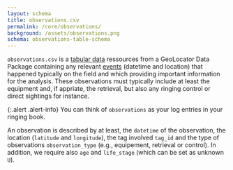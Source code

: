 ```yaml
---
layout: schema
title: observations.csv
permalink: /core/observations/
background: /assets/observations.png
schema: observations-table-schema
---
```


`observations.csv` is a [tabular data](https://datapackage.org/standard/glossary/#tabular-data) ressources from a GeoLocator Data Package containing any relevant [events](http://rs.tdwg.org/dwc/terms/Event) (datetime and location) that happened typically on the field and which providing important information for the analysis. These observations must typically include at least the equipment and, if appriate, the retrieval, but also any ringing control or direct sightings for instance.

{:.alert .alert-info}
You can think of `observations` as your log entries in your ringing book.

An observation is described by at least, the `datetime` of the observation, the location (`latitude` and `longitude`), the tag involved `tag_id` and the type of observations `observation_type` (e.g., equipement, retrieval or control). In addition, we require also `age` and `life_stage` (which can be set as unknown `U`).
